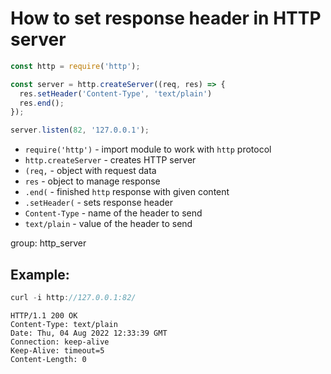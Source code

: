 # How to set response header in HTTP server

```js
const http = require('http');

const server = http.createServer((req, res) => {
  res.setHeader('Content-Type', 'text/plain')
  res.end();
});

server.listen(82, '127.0.0.1');
```

- `require('http')` - import module to work with `http` protocol
- `http.createServer` - creates HTTP server
- `(req,` - object with request data
- `res` - object to manage response
- `.end(` - finished `http` response with given content
- `.setHeader(` - sets response header
- `Content-Type` - name of the header to send
- `text/plain` - value of the header to send

group: http_server

## Example: 
```js
curl -i http://127.0.0.1:82/
```
```
HTTP/1.1 200 OK
Content-Type: text/plain
Date: Thu, 04 Aug 2022 12:33:39 GMT
Connection: keep-alive
Keep-Alive: timeout=5
Content-Length: 0
```

